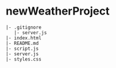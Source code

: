 # newWeatherProject

```
|- .gitignore
   |- server.js
|- index.html
|- README.md
|- script.js
|- server.js
|- styles.css


```
